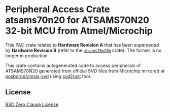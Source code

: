 # Peripheral Access Crate atsams70n20 for ATSAMS70N20 32-bit MCU from Atmel/Microchip

This PAC crate relates to **Hardware Revision A** that has been superseded by **Hardware Revision B** (refer to the [`atsams70n20b`](https://https://crates.io/crates/atsams70n20b) crate). The former is no longer in production.

This crate contains autogenerated code to access peripherals of ATSAMS70N20 generated from official SVD files from Microchip mirrored at [posborne/cmsis-svd](https://github.com/posborne/cmsis-svd) using [svd2rust](https://github.com/rust-embedded/svd2rust/) tool.

## License

[BSD Zero Clause License](https://choosealicense.com/licenses/0bsd/)
